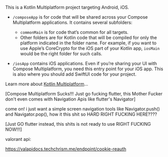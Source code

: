 This is a Kotlin Multiplatform project targeting Android, iOS.

* `/composeApp` is for code that will be shared across your Compose Multiplatform applications.
  It contains several subfolders:
    - `commonMain` is for code that’s common for all targets.
    - Other folders are for Kotlin code that will be compiled for only the platform indicated in the
      folder name.
      For example, if you want to use Apple’s CoreCrypto for the iOS part of your Kotlin app,
      `iosMain` would be the right folder for such calls.

* `/iosApp` contains iOS applications. Even if you’re sharing your UI with Compose Multiplatform,
  you need this entry point for your iOS app. This is also where you should add SwiftUI code for
  your project.

Learn more
about [Kotlin Multiplatform](https://www.jetbrains.com/help/kotlin-multiplatform-dev/get-started.html)…

[Compose Multiplatform Sucks!!! Just go fucking flutter, this Mother Fucker don't even comes with Navigation Apis like flutter's Navigator]

come on! i just want a simple screen navigation tools like Navigator.push() and Navigator.pop(), how
it this shit so HARD RIGHT FUCKING HERE????

[Just GO flutter instead, this shits is not ready to use RIGHT FUCKING NOW!!!]

valorant api:

https://valapidocs.techchrism.me/endpoint/cookie-reauth